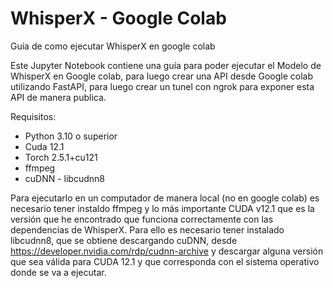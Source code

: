 # WhisperX - Google Colab
Guía de como ejecutar WhisperX en google colab

Este Jupyter Notebook contiene una guía para poder ejecutar el Modelo de WhisperX en Google colab, para luego crear una API desde Google colab utilizando FastAPI, para luego crear un tunel con ngrok para exponer esta API de manera publica.

Requisitos:
- Python 3.10 o superior
- Cuda 12.1
- Torch 2.5.1+cu121
- ffmpeg
- cuDNN - libcudnn8

Para ejecutarlo en un computador de manera local (no en google colab) es necesario tener instaldo ffmpeg y lo más importante CUDA v12.1 que es la versión que he encontrado que funciona correctamente con las dependencias de WhisperX. Para ello es necesario tener instalado libcudnn8, que se obtiene descargando cuDNN, desde https://developer.nvidia.com/rdp/cudnn-archive y descargar alguna versión que sea válida para CUDA 12.1 y que corresponda con el sistema operativo donde se va a ejecutar.
